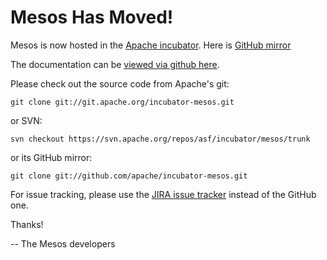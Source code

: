 # Mesos Has Moved!

Mesos is now hosted in the [Apache incubator](http://incubator.apache.org/mesos). Here is [GitHub mirror](https://github.com/apache/incubator-mesos)

The documentation can be [viewed via github here](https://github.com/apache/incubator-mesos/blob/master/docs/Home.md).

Please check out the source code from Apache's git:
  
    git clone git://git.apache.org/incubator-mesos.git

or SVN:

    svn checkout https://svn.apache.org/repos/asf/incubator/mesos/trunk

or its GitHub mirror:

    git clone git://github.com/apache/incubator-mesos.git

For issue tracking, please use the [JIRA issue tracker](https://issues.apache.org/jira/browse/MESOS) instead of the GitHub one.

Thanks!

-- The Mesos developers

